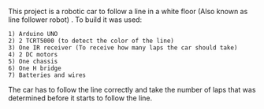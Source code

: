 This project is a robotic car to follow a line in a white floor (Also known as line follower robot) . To build it was used:

    1) Arduino UNO
    2) 2 TCRT5000 (to detect the color of the line)
    3) One IR receiver (To receive how many laps the car should take)
    4) 2 DC motors
    5) One chassis
    6) One H bridge
    7) Batteries and wires

The car has to follow the line correctly and take the number of laps that was determined before it starts to follow the line. 